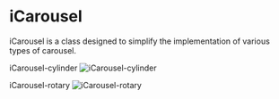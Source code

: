 # iCarousel
iCarousel is a class designed to simplify the implementation of various types of carousel.

iCarousel-cylinder
![iCarousel-cylinder](https://user-images.githubusercontent.com/24234259/83469447-b5ef0900-a44d-11ea-9ab1-5194e4f24499.gif)

iCarousel-rotary
![iCarousel-rotary](https://user-images.githubusercontent.com/24234259/83469452-b9829000-a44d-11ea-8be4-3f69bba39359.gif)
